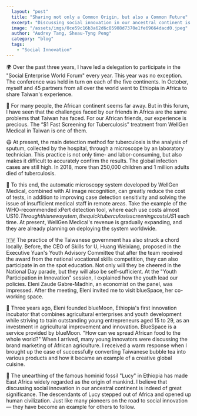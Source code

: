 ```yaml
---
  layout: "post"
  title: "Sharing not only a Common Origin, but also a Common Future"
  excerpt: "Discussing social innovation in our ancestral continent is indeed of great significance."
  image: "/assets/imgs/0ce59c16b3a62d6c85908d7370e1fe69664dacd0.jpeg"
  author: "Audrey Tang, Sheau-Tyng Peng"
  category: "blog"
  tags: 
    - "Social Innovation"
---
```


🌍 Over the past three years, I have led a delegation to participate in the "Social Enterprise World Forum" every year. This year was no exception. The conference was held in turn on each of the five continents. In October, myself and 45 partners from all over the world went to Ethiopia in Africa to share Taiwan's experience.

🔬 For many people, the African continent seems far away. But in this forum, I have seen that the challenges faced by our friends in Africa are the same problems that Taiwan has faced. For our African friends, our experience is precious. The “$1 Fast Screening for Tuberculosis” treatment from WellGen Medical in Taiwan is one of them.

😷 At present, the main detection method for tuberculosis is the analysis of sputum, collected by the hospital, through a microscope by an laboratory technician. This practice is not only time- and labor-consuming, but also makes it difficult to accurately confirm the results. The global infection cases are still high. In 2018, more than 250,000 children and 1 million adults died of tuberculosis.

🏥 To this end, the automatic microscopy system developed by WellGen Medical, combined with AI image recognition, can greatly reduce the cost of tests, in addition to improving case detection sensitivity and solving the issue of insufficient medical staff in remote areas. Take the example of the WHO-recommended xPert detection tool, where each use costs almost US$10. Through this new system, the quick tuberculosis screening costs US$1 each time. At present, WellGen Medical's revenue is gradually expanding, and they are already planning on deploying the system worldwide.

🇹🇼 The practice of the Taiwanese government has also struck a chord locally. Before, the CEO of Skills for U, Huang Weixiang, proposed in the Executive Yuan's Youth Advisory Committee that after the team received the award from the national vocational skills competition, they can also participate in on the spot education. Not only will they be cheered in the National Day parade, but they will also be self-sufficient. At the "Youth Participation in Innovation" session, I explained how the youth lead our policies. Eleni Zaude Gabre-Madhin, an economist on the panel, was impressed. After the meeting, Eleni invited me to visit blueSpace, her co-working space.

🍹 Three years ago, Eleni founded blueMoon, Ethiopia's first innovation incubator that combines agricultural enterprises and youth development while striving to train outstanding young entrepreneurs aged 15 to 29, as an investment in agricultural improvement and innovation. BlueSpace is a service provided by blueMoon. "How can we spread African food to the whole world?" When I arrived, many young innovators were discussing the brand marketing of African agriculture. I received a warm response when I brought up the case of successfully converting Taiwanese bubble tea into various products and how it became an example of a creative global cuisine.

👣 The unearthing of the famous hominid fossil "Lucy" in Ethiopia has made East Africa widely regarded as the origin of mankind. I believe that discussing social innovation in our ancestral continent is indeed of great significance. The descendants of Lucy stepped out of Africa and opened up human civilization. Just like many pioneers on the road to social innovation — they have become an example for others to follow.
